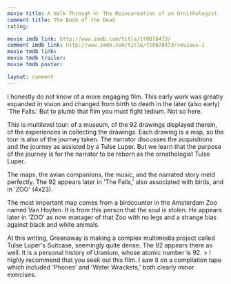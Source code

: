 ```yaml
---
movie title: A Walk Through H: The Reincarnation of an Ornithologist
comment title: The Book of the Dead
rating: 

movie imdb link: http://www.imdb.com/title/tt0078473/
comment imdb link: http://www.imdb.com/title/tt0078473/reviews-1
movie tmdb link: 
movie tmdb trailer: 
movie tmdb poster: 

layout: comment
---
```


I honestly do not know of a more engaging film. This early work was greatly expanded in vision and changed from birth to death in the later (also early) 'The Falls.' But to plumb that film you must fight tedium. Not so here.

This is multilevel tour: of a museum, of the 92 drawings displayed therein, of the experiences in collecting the drawings. Each drawing is a map, so the tour is also of the journey taken. The narrator discusses the acquisitions and the journey as assisted by a Tulse Luper. But we learn that the purpose of the journey is for the narrator to be reborn as the ornathologist Tulse Luper.

The maps, the avian companions, the music, and the narrated story meld perfectly. The 92 appears later in 'The Falls,' also associated with birds, and in 'ZOO' (4x23).

The most important map comes from a birdcounter in the Amsterdam Zoo named Van Hoyten. It is from this person that the soul is stolen. He appears later in 'ZOO' as now manager of that Zoo with no legs and a strange bias against black and white animals.

At this writing, Greenaway is making a complex multimedia project called Tulse Luper's Suitcase, seemingly quite dense. The 92 appears there as well. It is a personal history of Uranium, whose atomic number is 92. &gt; I highly recommend that you seek out this film. I saw it on a compilation tape which included 'Phones' and 'Water Wrackets,' both clearly minor exercises.